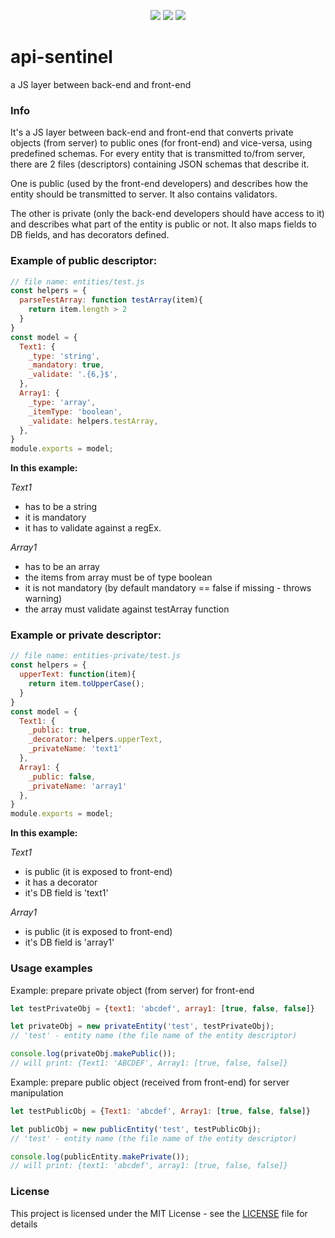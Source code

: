 <p align="center">
  <img src="https://img.shields.io/badge/version-v0.2.1-brightgreen.svg">
  <img src="https://img.shields.io/badge/tests-6/6-orange.svg">
  <img src="https://img.shields.io/badge/license-MIT-blue.svg">
</p>

# api-sentinel
a JS layer between back-end and front-end 

### Info
It's a JS layer between back-end and front-end that converts private objects (from server) to public ones (for front-end) and vice-versa, using predefined schemas. For every entity that is transmitted to/from server, there are 2 files (descriptors) containing JSON schemas that describe it.

One is public (used by the front-end developers) and describes how the entity should be transmitted to server. It also contains validators.

The other is private (only the back-end developers should have access to it) and describes what part of the entity is public or not. It also maps fields to DB fields, and has decorators defined.

### Example of public descriptor:
```javascript
// file name: entities/test.js
const helpers = {
  parseTestArray: function testArray(item){
    return item.length > 2
  }
}
const model = {
  Text1: {
    _type: 'string',
    _mandatory: true,
    _validate: '.{6,}$',
  },
  Array1: {
    _type: 'array',
    _itemType: 'boolean',
    _validate: helpers.testArray,
  },
}
module.exports = model;
```

**In this example:**

_Text1_
+ has to be a string
+ it is mandatory
+ it has to validate against a regEx.

_Array1_
+ has to be an array
+ the items from array must be of type boolean
+ it is not mandatory (by default mandatory == false if missing - throws warning)
+ the array must validate against testArray function


### Example or private descriptor:
```javascript
// file name: entities-private/test.js
const helpers = {
  upperText: function(item){
    return item.toUpperCase();
  }
}
const model = {
  Text1: {
    _public: true,
    _decorator: helpers.upperText,
    _privateName: 'text1'
  },
  Array1: {
    _public: false,
    _privateName: 'array1'
  },
}
module.exports = model;
```

**In this example:**

_Text1_
+ is public (it is exposed to front-end)
+ it has a decorator
+ it's DB field is 'text1'

_Array1_
+ is public (it is exposed to front-end)
+ it's DB field is 'array1'

### Usage examples

Example: prepare private object (from server) for front-end
```javascript
let testPrivateObj = {text1: 'abcdef', array1: [true, false, false]}

let privateObj = new privateEntity('test', testPrivateObj);
// 'test' - entity name (the file name of the entity descriptor)

console.log(privateObj.makePublic());
// will print: {Text1: 'ABCDEF', Array1: [true, false, false]}
```

Example: prepare public object (received from front-end) for server manipulation
```javascript
let testPublicObj = {Text1: 'abcdef', Array1: [true, false, false]}

let publicObj = new publicEntity('test', testPublicObj);
// 'test' - entity name (the file name of the entity descriptor)

console.log(publicEntity.makePrivate());
// will print: {text1: 'abcdef', array1: [true, false, false]}
```

### License

This project is licensed under the MIT License - see the [LICENSE](LICENSE) file for details

